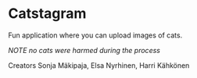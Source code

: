 # Catstagram

Fun application where you can upload images of cats.


*NOTE no cats were harmed during the process*

Creators Sonja Mäkipaja, Elsa Nyrhinen, Harri Kähkönen
